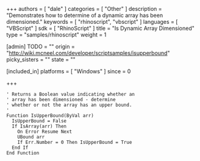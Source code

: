 +++
authors = [ "dale" ]
categories = [ "Other" ]
description = "Demonstrates how to determine of a dynamic array has been dimensioned."
keywords = [ "rhinoscript", "vbscript" ]
languages = [ "VBScript" ]
sdk = [ "RhinoScript" ]
title = "Is Dynamic Array Dimensioned"
type = "samples/rhinoscript"
weight = 1

[admin]
TODO = ""
origin = "http://wiki.mcneel.com/developer/scriptsamples/isupperbound"
picky_sisters = ""
state = ""

[included_in]
platforms = [ "Windows" ]
since = 0

+++

```vbnet
' Returns a Boolean value indicating whether an
' array has been dimensioned - determine
' whether or not the array has an upper bound.
'
Function IsUpperBound(ByVal arr)
  IsUpperBound = False
  If IsArray(arr) Then
    On Error Resume Next
    UBound arr
    If Err.Number = 0 Then IsUpperBound = True
  End If
End Function
```
